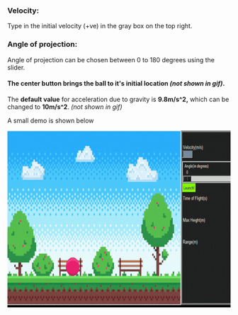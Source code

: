 ### Velocity:
Type in the initial velocity (+ve) in the gray box on the top right.
### Angle of projection:
Angle of projection can be chosen between 0 to 180 degrees using the slider.
#### The center button brings the ball to it's initial location *(not shown in gif)*.
The **default value** for acceleration due to gravity is **9.8m/s^2,** which can be changed to **10m/s^2**. *(not shown in gif)* 

A small demo is shown below


<img src="https://raw.githubusercontent.com/agnisH-mandaL/PyWorks/main/Newton's%20Ball/Baller.gif" alt="Alt Text" width="600" height="400">
